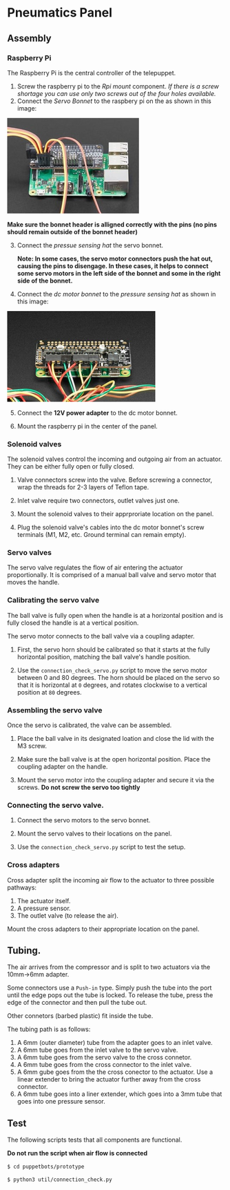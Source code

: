 # Pneumatics Panel
## Assembly

### Raspberry Pi
The Raspberry Pi is the central controller of the telepuppet. 
1. Screw the raspberry pi to the _Rpi mount_ component. 
_If there is a screw shortage you can use only two screws out of the four holes available._ 
2. Connect the _Servo Bonnet_ to the raspbery pi on the  as shown in this image:

![servo bonnet](servo-bonnet.jpg)

**Make sure the bonnet header is alligned correctly with the pins (no pins should remain outside of the bonnet header)**

3. Connect the _pressue sensing hat_ the servo bonnet.

    **Note: In some cases, the servo motor connectors push the hat out, causing the pins to disengage. In these cases, it helps to connect some servo motors in the left side of the bonnet and some in the right side of the bonnet.**

4. Connect the _dc motor bonnet_ to the _pressure sensing hat_ as shown in this image:

![dc bonnet](dc-bonnet.jpg)

5. Connect the **12V power adapter** to the dc motor bonnet.

6. Mount the raspberry pi in the center of the panel.


### Solenoid valves
The solenoid valves control the incoming and outgoing air from an actuator. They can be either fully open or fully closed.

1. Valve connectors screw into the valve. Before screwing a connector, wrap the threads for 2-3 layers of Teflon tape.
2. Inlet valve require two connectors, outlet valves just one.

3. Mount the solenoid valves to their apprproriate location on the panel.

4. Plug the solenoid valve's cables into the dc motor bonnet's screw terminals (M1, M2, etc. Ground terminal can remain empty).


### Servo valves
The servo valve regulates the flow of air entering the actuator proportionally. It is comprised of a manual ball valve and servo motor that moves the handle.

### Calibrating the servo valve
The ball valve is fully open when the handle is at a horizontal position and is fully closed the handle is at a vertical position.

The servo motor connects to the ball valve via a coupling adapter.

1. First, the servo horn should be calibrated so that it starts at the fully horizontal position, matching the ball valve's handle position.

2. Use the `connection_check_servo.py` script to move the servo motor between 0 and 80 degrees. The horn should be placed on the servo so that it is horizontal at `0` degrees, and rotates clockwise to a vertical position at `80` degrees.

### Assembling the servo valve
Once the servo is calibrated, the valve can be assembled.

1. Place the ball valve in its designated loation and close the lid with the M3 screw.

2. Make sure the ball valve is at the open horizontal position. Place the coupling adapter on the handle.

3. Mount the servo motor into the coupling adapter and secure it via the screws. **Do not screw the servo too tightly**

### Connecting the servo valve.

1. Connect the servo motors to the servo bonnet.

2. Mount the servo valves to their locations on the panel.

3. Use the `connection_check_servo.py` script to test the setup. 


### Cross adapters
Cross adapter split the incoming air flow to the actuator to three possible pathways:

1. The actuator itself.
2. A pressure sensor.
3. The outlet valve (to release the air).

Mount the cross adapters to their appropriate location on the panel.

## Tubing.

The air arrives from the compressor and is split to two actuators via the 10mm->6mm adapter.

Some connectors use a `Push-in` type. Simply push the tube into the port until the edge pops out the tube is locked. To release the tube, press the edge of the connector and then pull the tube out.

Other connetors (barbed plastic) fit inside the tube.

The tubing path is as follows:

1. A 6mm (outer diameter) tube from the adapter goes to an inlet valve.
2. A 6mm tube goes from the inlet valve to the servo valve.
3. A 6mm tube goes from the servo valve to the cross connetor.
4. A 6mm tube goes from the cross connector to the inlet valve.
5. A 6mm gube goes from the the cross conector to the actuator. Use a linear extender to bring the actuator further away from the cross connector.
6. A 6mm tube goes into a liner extender, which goes into a 3mm tube that goes into one pressure sensor.



## Test
The following scripts tests that all components are functional.

**Do not run the script when air flow is connected**

```
$ cd puppetbots/prototype
```
```
$ python3 util/connection_check.py
```


